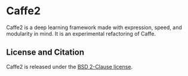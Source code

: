 # Caffe2

Caffe2 is a deep learning framework made with expression, speed, and modularity in mind. It is an experimental refactoring of Caffe.

## License and Citation

Caffe2 is released under the [BSD 2-Clause license](https://github.com/Yangqing/caffe2/blob/master/LICENSE).

